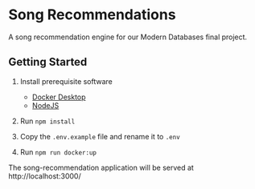 # Song Recommendations

A song recommendation engine for our Modern Databases final project.

## Getting Started

1. Install prerequisite software

   - [Docker Desktop](https://www.docker.com/products/docker-desktop/)
   - [NodeJS](https://nodejs.org/en)

2. Run `npm install`
3. Copy the `.env.example` file and rename it to `.env`
4. Run `npm run docker:up`

The song-recommendation application will be served at http://localhost:3000/
